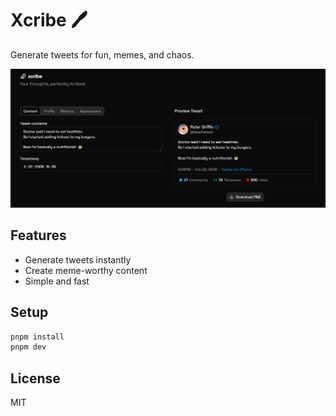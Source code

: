 
# Xcribe 🖊️  

Generate tweets for fun, memes, and chaos.  

![Xcribe Preview](./public/app.png)  

## Features  
- Generate tweets instantly  
- Create meme-worthy content  
- Simple and fast  

## Setup  
```sh
pnpm install
pnpm dev
```

## License  
MIT  